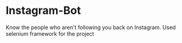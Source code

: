 # Instagram-Bot  
Know the people who aren't following you back on Instagram. Used selenium framework for the project
